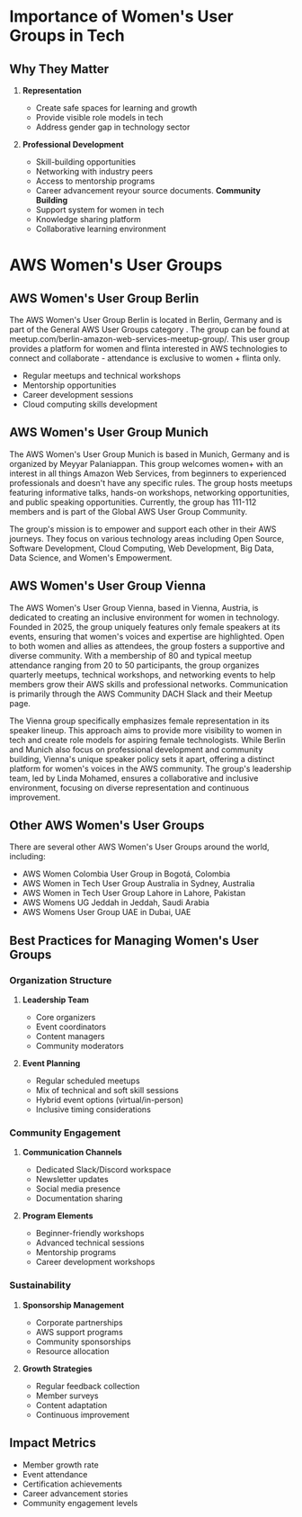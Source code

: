 # Importance of Women's User Groups in Tech

## Why They Matter
1. **Representation**
   - Create safe spaces for learning and growth
   - Provide visible role models in tech
   - Address gender gap in technology sector

2. **Professional Development**
   - Skill-building opportunities
   - Networking with industry peers
   - Access to mentorship programs
   - Career advancement reyour source documents. **Community Building**
   - Support system for women in tech
   - Knowledge sharing platform
   - Collaborative learning environment

# AWS Women's User Groups

## AWS Women's User Group Berlin

The AWS Women's User Group Berlin is located in Berlin, Germany and is part of the General AWS User Groups category . The group can be found at meetup.com/berlin-amazon-web-services-meetup-group/. This user group provides a platform for women and flinta interested in AWS technologies to connect and collaborate - attendance is exclusive to women + flinta only.

- Regular meetups and technical workshops
- Mentorship opportunities
- Career development sessions
- Cloud computing skills development

## AWS Women's User Group Munich

The AWS Women's User Group Munich is based in Munich, Germany and is organized by Meyyar Palaniappan. This group welcomes women+ with an interest in all things Amazon Web Services, from beginners to experienced professionals and doesn't have any specific rules. The group hosts meetups featuring informative talks, hands-on workshops, networking opportunities, and public speaking opportunities. Currently, the group has 111-112 members and is part of the Global AWS User Group Community.

The group's mission is to empower and support each other in their AWS journeys. They focus on various technology areas including Open Source, Software Development, Cloud Computing, Web Development, Big Data, Data Science, and Women's Empowerment.

## AWS Women's User Group Vienna

The AWS Women's User Group Vienna, based in Vienna, Austria, is dedicated to creating an inclusive environment for women in technology. Founded in 2025, the group uniquely features only female speakers at its events, ensuring that women's voices and expertise are highlighted. Open to both women and allies as attendees, the group fosters a supportive and diverse community. With a membership of 80 and typical meetup attendance ranging from 20 to 50 participants, the group organizes quarterly meetups, technical workshops, and networking events to help members grow their AWS skills and professional networks. Communication is primarily through the AWS Community DACH Slack and their Meetup page.

The Vienna group specifically emphasizes female representation in its speaker lineup. This approach aims to provide more visibility to women in tech and create role models for aspiring female technologists. While Berlin and Munich also focus on professional development and community building, Vienna's unique speaker policy sets it apart, offering a distinct platform for women's voices in the AWS community. The group's leadership team, led by Linda Mohamed, ensures a collaborative and inclusive environment, focusing on diverse representation and continuous improvement.

## Other AWS Women's User Groups

There are several other AWS Women's User Groups around the world, including:

- AWS Women Colombia User Group in Bogotá, Colombia 
- AWS Women in Tech User Group Australia in Sydney, Australia 
- AWS Women in Tech User Group Lahore in Lahore, Pakistan 
- AWS Womens UG Jeddah in Jeddah, Saudi Arabia 
- AWS Womens User Group UAE in Dubai, UAE 

## Best Practices for Managing Women's User Groups

### Organization Structure
1. **Leadership Team**
   - Core organizers
   - Event coordinators
   - Content managers
   - Community moderators

2. **Event Planning**
   - Regular scheduled meetups
   - Mix of technical and soft skill sessions
   - Hybrid event options (virtual/in-person)
   - Inclusive timing considerations

### Community Engagement
1. **Communication Channels**
   - Dedicated Slack/Discord workspace
   - Newsletter updates
   - Social media presence
   - Documentation sharing

2. **Program Elements**
   - Beginner-friendly workshops
   - Advanced technical sessions
   - Mentorship programs
   - Career development workshops

### Sustainability
1. **Sponsorship Management**
   - Corporate partnerships
   - AWS support programs
   - Community sponsorships
   - Resource allocation

2. **Growth Strategies**
   - Regular feedback collection
   - Member surveys
   - Content adaptation
   - Continuous improvement

## Impact Metrics
- Member growth rate
- Event attendance
- Certification achievements
- Career advancement stories
- Community engagement levels